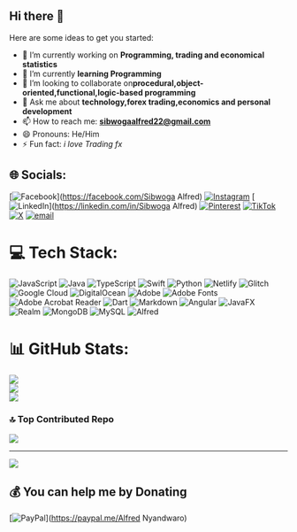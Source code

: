 ## Hi there 👋


Here are some ideas to get you started:

- 🔭 I’m currently working on  **Programming, trading and economical statistics**
- 🌱 I’m currently **learning Programming**
- 👯 I’m looking to collaborate on**procedural,object-oriented,functional,logic-based programming** 
- 💬 Ask me about **technology,forex trading,economics and personal development**
- 📫 How to reach me: **sibwogaalfred22@gmail.com**
- 😄 Pronouns: He/Him
- ⚡ Fun fact: *i love Trading fx*

## 🌐 Socials:
[![Facebook](https://img.shields.io/badge/Facebook-%231877F2.svg?logo=Facebook&logoColor=white)](https://facebook.com/Sibwoga Alfred) [![Instagram](https://img.shields.io/badge/Instagram-%23E4405F.svg?logo=Instagram&logoColor=white)](https://instagram.com/sibwoga.alfred) [![LinkedIn](https://img.shields.io/badge/LinkedIn-%230077B5.svg?logo=linkedin&logoColor=white)](https://linkedin.com/in/Sibwoga Alfred) [![Pinterest](https://img.shields.io/badge/Pinterest-%23E60023.svg?logo=Pinterest&logoColor=white)](https://pinterest.com/sibwogaalfred) [![TikTok](https://img.shields.io/badge/TikTok-%23000000.svg?logo=TikTok&logoColor=white)](https://tiktok.com/@royalforextraders) [![X](https://img.shields.io/badge/X-black.svg?logo=X&logoColor=white)](https://x.com/alfred_sibwoga) [![email](https://img.shields.io/badge/Email-D14836?logo=gmail&logoColor=white)](mailto:sibwogaalfred22@gmail.com) 

# 💻 Tech Stack:
![JavaScript](https://img.shields.io/badge/javascript-%23323330.svg?style=for-the-badge&logo=javascript&logoColor=%23F7DF1E) ![Java](https://img.shields.io/badge/java-%23ED8B00.svg?style=for-the-badge&logo=openjdk&logoColor=white) ![TypeScript](https://img.shields.io/badge/typescript-%23007ACC.svg?style=for-the-badge&logo=typescript&logoColor=white) ![Swift](https://img.shields.io/badge/swift-F54A2A?style=for-the-badge&logo=swift&logoColor=white) ![Python](https://img.shields.io/badge/python-3670A0?style=for-the-badge&logo=python&logoColor=ffdd54) ![Netlify](https://img.shields.io/badge/netlify-%23000000.svg?style=for-the-badge&logo=netlify&logoColor=#00C7B7) ![Glitch](https://img.shields.io/badge/glitch-%233333FF.svg?style=for-the-badge&logo=glitch&logoColor=white) ![Google Cloud](https://img.shields.io/badge/GoogleCloud-%234285F4.svg?style=for-the-badge&logo=google-cloud&logoColor=white) ![DigitalOcean](https://img.shields.io/badge/DigitalOcean-%230167ff.svg?style=for-the-badge&logo=digitalOcean&logoColor=white) ![Adobe](https://img.shields.io/badge/adobe-%23FF0000.svg?style=for-the-badge&logo=adobe&logoColor=white) ![Adobe Fonts](https://img.shields.io/badge/Adobe%20Fonts-000B1D.svg?style=for-the-badge&logo=Adobe%20Fonts&logoColor=white) ![Adobe Acrobat Reader](https://img.shields.io/badge/Adobe%20Acrobat%20Reader-EC1C24.svg?style=for-the-badge&logo=Adobe%20Acrobat%20Reader&logoColor=white) ![Dart](https://img.shields.io/badge/dart-%230175C2.svg?style=for-the-badge&logo=dart&logoColor=white) ![Markdown](https://img.shields.io/badge/markdown-%23000000.svg?style=for-the-badge&logo=markdown&logoColor=white) ![Angular](https://img.shields.io/badge/angular-%23DD0031.svg?style=for-the-badge&logo=angular&logoColor=white) ![JavaFX](https://img.shields.io/badge/javafx-%23FF0000.svg?style=for-the-badge&logo=javafx&logoColor=white) ![Realm](https://img.shields.io/badge/Realm-39477F?style=for-the-badge&logo=realm&logoColor=white) ![MongoDB](https://img.shields.io/badge/MongoDB-%234ea94b.svg?style=for-the-badge&logo=mongodb&logoColor=white) ![MySQL](https://img.shields.io/badge/mysql-4479A1.svg?style=for-the-badge&logo=mysql&logoColor=white) ![Alfred](https://img.shields.io/badge/alfred-%235C1F87.svg?style=for-the-badge&logo=alfred)
# 📊 GitHub Stats:
![](https://github-readme-stats.vercel.app/api?username=sibwogaalfred22-maker&theme=swift&hide_border=false&include_all_commits=true&count_private=false)<br/>
![](https://nirzak-streak-stats.vercel.app/?user=sibwogaalfred22-maker&theme=swift&hide_border=false)<br/>
![](https://github-readme-stats.vercel.app/api/top-langs/?username=sibwogaalfred22-maker&theme=swift&hide_border=false&include_all_commits=true&count_private=false&layout=compact)

### 🔝 Top Contributed Repo
![](https://github-contributor-stats.vercel.app/api?username=sibwogaalfred22-maker&limit=5&theme=dark&combine_all_yearly_contributions=true)

---
[![](https://visitcount.itsvg.in/api?id=sibwogaalfred22-maker&icon=0&color=0)](https://visitcount.itsvg.in)

  ## 💰 You can help me by Donating
  [![PayPal](https://img.shields.io/badge/PayPal-00457C?style=for-the-badge&logo=paypal&logoColor=white)](https://paypal.me/Alfred Nyandwaro) 

  
<!-- Proudly created with GPRM ( https://gprm.itsvg.in ) -->
